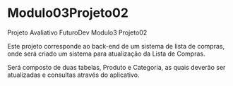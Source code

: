 # Modulo03Projeto02
 Projeto Avaliativo FuturoDev Modulo3 Projeto02

 Este projeto corresponde ao back-end de um sistema de lista de compras, onde será criado um sistema para atualização da Lista de Compras.

 Será composto de duas tabelas, Produto e Categoria, as quais deverão ser atualizadas e consultas através do aplicativo.

